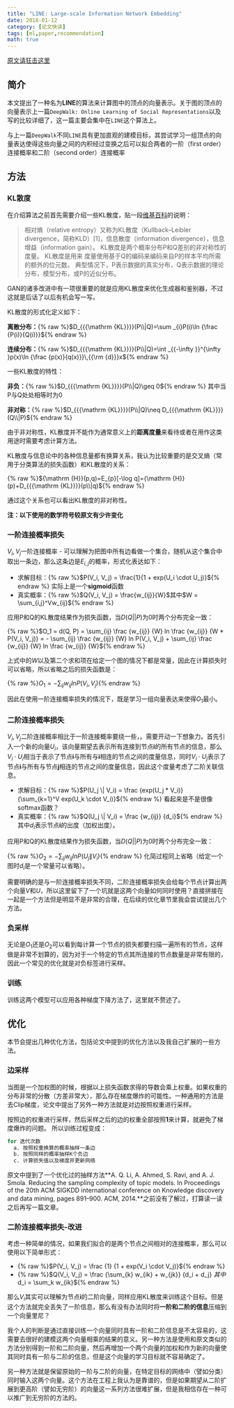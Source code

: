 ```yaml
---
title: "LINE: Large-scale Information Network Embedding"
date: 2018-01-12
category: [论文快读]
tags: [ml,paper,recommendation]
math: true
---
```


[原文请狂击这里](https://www.www2015.it/documents/proceedings/proceedings/p1067.pdf)

## 简介

本文提出了一种名为**LINE**的算法来计算图中的顶点的向量表示。关于图的顶点的向量表示上一篇`DeepWalk: Online Learning of Social Representations`以及写的比较详细了，这一篇主要会集中在`LINE`这个算法上。

与上一篇`DeepWalk`不同`LINE`具有更加直观的建模目标，其尝试学习一组顶点的向量表达使得这些向量之间的内积经过变换之后可以拟合两者的一阶（first order）连接概率和二阶（second order）连接概率

## 方法

### KL散度

在介绍算法之前首先需要介绍一些KL散度，贴一段[维基百科](https://zh.wikipedia.org/wiki/%E7%9B%B8%E5%AF%B9%E7%86%B5)的说明：

> 相对熵（relative entropy）又称为KL散度（Kullback–Leibler divergence，简称KLD）[1]，信息散度（information divergence），信息增益（information gain）。
KL散度是两个概率分布P和Q差别的非对称性的度量。 KL散度是用来 度量使用基于Q的编码来编码来自P的样本平均所需的额外的位元数。 典型情况下，P表示数据的真实分布，Q表示数据的理论分布，模型分布，或P的近似分布。

GAN的诸多改进中有一项很重要的就是应用KL散度来优化生成器和鉴别器，不过这就是后话了以后有机会写一写。

KL散度的形式化定义如下：

**离散分布：**{% raw %}$D_{{{\mathrm {KL}}}}(P\\|Q)=\sum _{i}P(i)\ln {\frac  {P(i)}{Q(i)}}${% endraw %}

**连续分布：**{% raw %}$D_{{{\mathrm {KL}}}}(P\\|Q)=\int _{{-\infty }}^{\infty }p(x)\ln {\frac  {p(x)}{q(x)}}\,{{\rm {d}}}x${% endraw %}

一些KL散度的特性：

**非负：**{% raw %}$D_{{{\mathrm  {KL}}}}(P\\|Q)\geq 0${% endraw %} 其中当P与Q处处相等时为0

**非对称：**{% raw %}$D_{{{\mathrm  {KL}}}}(P\\|Q)\neq D_{{{\mathrm  {KL}}}}(Q\\|P)${% endraw %}

由于非对称性，KL散度并不能作为通常意义上的**距离度量**来看待或者在用作这类用途时需要考虑计算方法。

KL散度与信息论中的各种信息量都有换算关系，我认为比较重要的是交叉熵（常用于分类算法的损失函数）和KL散度的关系：

{% raw %}${\mathrm {H}}(p,q)=E_{p}[-\log q]={\mathrm {H}}(p)+D_{{{\mathrm {KL}}}}(p\\|q)${% endraw %}

通过这个关系也可以看出KL散度的非对称性。

**注：以下使用的数学符号较原文有少许变化**

### 一阶连接概率损失

$V_i, V_j$一阶连接概率 - 可以理解为把图中所有边看做一个集合，随机从这个集合中取出一条边，那么这条边是$E_{i,j}$的概率，形式化表达如下：

* 求解目标：{% raw %}$P(V_i, V_j) = \frac{1}{1 + exp(U_i \cdot U_j)}${% endraw %}  实际上是一个**sigmoid**函数
* 真实概率：{% raw %}$Q(V_i, V_j) = \frac{w_{ij}}{W}$其中$W = \sum_{i,j}^Vw_{ij}${% endraw %}

应用P和Q的KL散度结果作为损失函数，当$D(Q||P)$为0时两个分布完全一致：

{% raw %}$O_1 = d(Q, P) = \sum_{ij} \frac {w_{ij}} {W} ln \frac {w_{ij}} {W * P(V_i, V_j)} = - \sum_{ij} \frac {w_{ij}} {W} ln P(V_i, V_j) + \sum_{ij} \frac {w_{ij}} {W} ln \frac {w_{ij}} {W}${% endraw %}

上式中的$W$以及第二个求和项在给定一个图的情况下都是常量，因此在计算损失时可以省略，所以省略之后的损失函数是：

{% raw %}$O_1 = - \sum_{ij} w_{ij} ln P(V_i, V_j)${% endraw %}

因此在使用一阶连接概率损失的情况下，既是学习一组向量表达来使得$O_1$最小。

### 二阶连接概率损失

$V_i, V_j$二阶连接概率相比于一阶连接概率要绕一些，。需要开动一下想象力。首先引入一个新的向量$U_i$，该向量期望去表示所有连接到节点**i**的所有节点的信息，那么$V_i \cdot U_i$相当于表示了节点**i**与所有与**i**相连的节点之间的度量信息，同时$V_i \cdot U_j$表示了节点**i**与所有与节点**j**相连的节点之间的度量信息，因此这个度量考虑了二阶关联信息。

* 求解目标：{% raw %}$P(U_j \| V_i) = \frac {exp(U_j * V_i)} {\sum_{k=1}^V exp(U_k \cdot V_i)}${% endraw %} 看起来是不是很像softmax函数？
* 真实概率：{% raw %}$Q(U_j \| V_i) = \frac {w_{ij}} {d_i}${% endraw %} 其中$d_i$表示节点**i**的出度（加权出度）。

应用P和Q的KL散度结果作为损失函数，当$D(Q||P)$为0时两个分布完全一致：

{% raw %}$O_2 = - \sum_{ij} w_{ij} ln P(U_j \| V_i)${% endraw %} 化简过程同上省略（给定一个图时$d_i$是一个常量可以省略）。

需要明确的是与一阶连接概率损失不同，二阶连接概率损失会给每个节点计算出两个向量$V$和$U$，所以这里留下了一个坑就是这两个向量如何同时使用？直接拼接在一起是一个方法但是明显不是非常的合理，在后续的优化章节里我会尝试提出几个方法。

### 负采样

无论是$O_1$还是$O_2$可以看到每计算一个节点的损失都要扫描一遍所有的节点，这样做是非常不划算的，因为对于一个特定的节点其所连接的节点数量是非常有限的，因此一个常见的优化就是对负标签进行采样。

### 训练

训练这两个模型可以应用各种梯度下降方法了，这里就不赘述了。

## 优化

本节会提出几种优化方法，包括论文中提到的优化方法以及我自己扩展的一些方法。

### 边采样

当图是一个加权图的时候，根据以上损失函数求得的导数会乘上权重。如果权重的分布非常的分散（方差非常大），那么存在梯度爆炸的可能性。一种通用的方法是去Clip梯度，论文中提出了另外一种方法就是对边按照权重进行采样。

按照边的权重进行采样，然后采样之后的边的权重全部按照**1**来计算，就避免了梯度爆炸的问题。 所以训练过程变成：

```python
for 迭代次数
  a. 按照权重换算的概率抽样一条边
  b. 按照同样的概率抽样K个负边
  c. 计算损失值以及梯度并更新网络
```

原文中提到了一个优化过的抽样方法**A. Q. Li, A. Ahmed, S. Ravi, and A. J. Smola. Reducing the sampling complexity of topic models. In Proceedings of the 20th ACM SIGKDD international conference on Knowledge discovery and data mining, pages 891–900. ACM, 2014.**之前没有了解过，打算读一读之后再写一篇文章。

### 二阶连接概率损失-改进

考虑一种简单的情况，如果我们拟合的是两个节点之间相对的连接概率，那么可以使用以下简单形式：

* {% raw %}$P(V_i, V_j) = \frac {1} {1 + exp(V_i \cdot V_j)}${% endraw %}
* {% raw %}$Q(V_i, V_j) = \frac {\sum_{k} w_{ik} + w_{jk}} {d_i + d_j} $其中$d_i = \sum_k w_{ik}${% endraw %}

那么$V_i$其实可以理解为节点**i**的二阶向量，同样应用KL散度来训练这个目标。但是这个方法就完全丢失了一阶信息，那么有没有办法同时将**一阶和二阶的信息**压缩到一个向量里尼？

我个人的判断是通过直接训练一个向量同时具有一阶和二阶信息是不太容易的，这需要去很好的建模这两个向量相乘的结果的意义。另一种方法是使用和原文类似的方法分别得到一阶和二阶向量，然后再增加一个两个向量的加权和作为新的向量使其同时具有一阶与二阶的信息，但是这个向量的学习目标就不容易确定了。

另一种方法就是保留原始的一阶与二阶的向量，在特定目标的网络中（譬如分类）同时输入这两个向量。这个方法在工程上我认为是靠谱的，但是如果期望从二阶扩展到更高阶（譬如无穷阶）的向量这一系列方法很难扩展，但是我相信存在一种可以推广到无穷阶的方法的。
